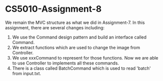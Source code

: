# CS5010-Assignment-8
We remain the MVC structure as what we did in Assignment-7. In this assignment, there are several
 changes including:
 1. We use the Command design pattern and build an interface called Command.
 2. We extract functions which are used to change the image from Controller. 
 3. We use xxxCommand to represent for those functions. Now we are able to use Controller to
  implements all these commands.
  4. There is a class called BatchCommand which is used to read 'batch' from input.txt. 